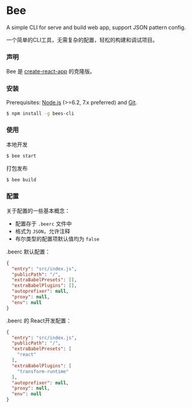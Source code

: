 # Bee
A simple CLI for serve and build web app, support JSON pattern config.

一个简单的CLI工具，无需复杂的配置，轻松的构建和调试项目。

### 声明

Bee 是 [create-react-app](https://github.com/facebookincubator/create-react-app) 的克隆版。

### 安装

Prerequisites: [Node.js](https://nodejs.org/en/) (>=6.2, 7.x preferred) and [Git](https://git-scm.com/).

``` bash
$ npm install -g bees-cli
```

### 使用

本地开发

```bash
$ bee start
```

打包发布

```bash
$ bee build
```

### 配置

关于配置的一些基本概念：

- 配置存于 `.beerc` 文件中
- 格式为 `JSON`，允许注释
- 布尔类型的配置项默认值均为 `false`

.beerc 默认配置：

```json
{
  "entry": "src/index.js",
  "publicPath": "/",
  "extraBabelPresets": [],
  "extraBabelPlugins": [],
  "autoprefixer": null,
  "proxy": null,
  "env": null
}
```

.beerc 的 React开发配置：

```json
{
  "entry": "src/index.js",
  "publicPath": "/",
  "extraBabelPresets": [
    "react"
  ],
  "extraBabelPlugins": [
    "transform-runtime"
  ],
  "autoprefixer": null,
  "proxy": null,
  "env": null
}
```
